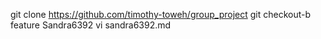 git clone https://github.com/timothy-toweh/group_project
git checkout-b feature Sandra6392
vi sandra6392.md 
